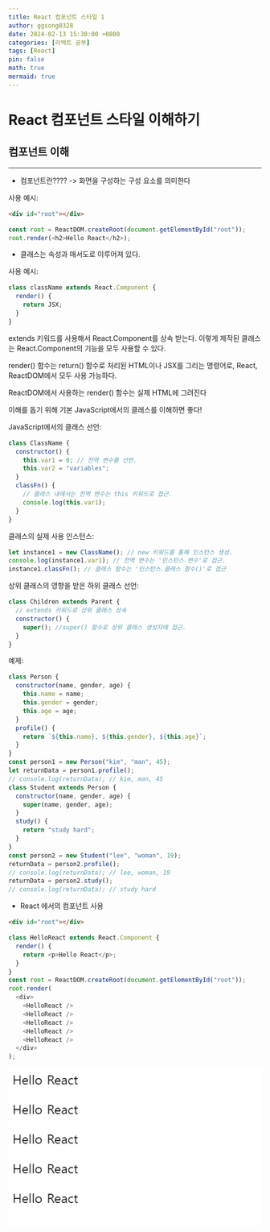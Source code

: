 ```yaml
---
title: React 컴포넌트 스타일 1
author: ggsong0328
date: 2024-02-13 15:30:00 +0800
categories: [리엑트 공부]
tags: [React]
pin: false
math: true
mermaid: true
---
```


# React 컴포넌트 스타일 이해하기

## 컴포넌트 이해

---

- 컴포넌트란???? -> 화면을 구성하는 구성 요소를 의미한다

사용 예시:

```html
<div id="root"></div>
```

```javascript
const root = ReactDOM.createRoot(document.getElementById("root"));
root.render(<h2>Hello React</h2>);
```

- 클래스는 속성과 매서도로 이루어져 있다.

사용 예시:

```javascript
class className extends React.Component {
  render() {
    return JSX;
  }
}
```

extends 키워드를 사용해서 React.Component를 상속 받는다. 이렇게 제작된 클래스는 React.Component의 기능을 모두 사용할 수 있다.

render() 함수는 return() 함수로 처리된 HTML이나 JSX를 그리는 명령어로, React, ReactDOM에서 모두 사용 가능하다.

ReactDOM에서 사용하는 render() 함수는 실제 HTML에 그려진다

이해를 돕기 위해 기본 JavaScript에서의 클래스를 이해하면 좋다!

JavaScript에서의 클래스 선언:

```javascript
class ClassName {
  constructor() {
    this.var1 = 0; // 전역 변수를 선언.
    this.var2 = "variables";
  }
  classFn() {
    // 클래스 내에서는 전역 변수는 this 키워드로 접근.
    console.log(this.var1);
  }
}
```

클래스의 실제 사용 인스턴스:

```javascript
let instance1 = new ClassName(); // new 키워드를 통해 인스턴스 생성.
console.log(instance1.var1); // 전역 변수는 '인스턴스.변수'로 접근.
instance1.classFn(); // 클래스 함수는 '인스턴스.클래스 함수()'로 접근
```

상위 클래스의 영향을 받은 하위 클래스 선언:

```javascript
class Children extends Parent {
  // extends 키워드로 상위 클래스 상속
  constructor() {
    super(); //super() 함수로 상위 클래스 생성자에 접근.
  }
}
```

예제:

```javascript
class Person {
  constructor(name, gender, age) {
    this.name = name;
    this.gender = gender;
    this.age = age;
  }
  profile() {
    return `${this.name}, ${this.gender}, ${this.age}`;
  }
}
const person1 = new Person("kim", "man", 45);
let returnData = person1.profile();
// console.log(returnData); // kim, man, 45
class Student extends Person {
  constructor(name, gender, age) {
    super(name, gender, age);
  }
  study() {
    return "study hard";
  }
}
const person2 = new Student("lee", "woman", 19);
returnData = person2.profile();
// console.log(returnData); // lee, woman, 19
returnData = person2.study();
// console.log(returnData); // study hard
```

- React 에서의 컴포넌트 사용

```html
<div id="root"></div>
```

```javascript
class HelloReact extends React.Component {
  render() {
    return <p>Hello React</p>;
  }
}
const root = ReactDOM.createRoot(document.getElementById("root"));
root.render(
  <div>
    <HelloReact />
    <HelloReact />
    <HelloReact />
    <HelloReact />
    <HelloReact />
  </div>
);
```

![Alt text](image.png)
